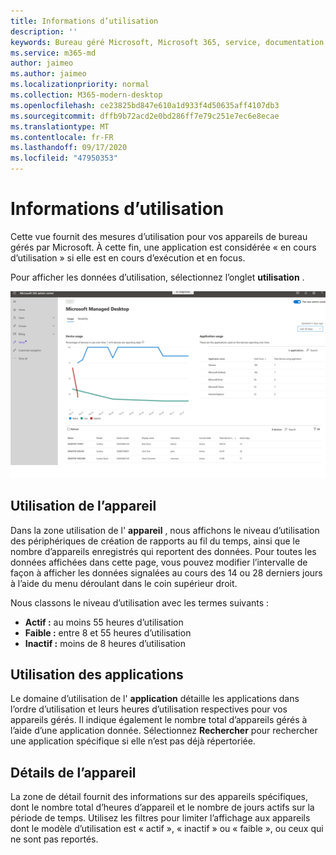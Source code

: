 ```yaml
---
title: Informations d’utilisation
description: ''
keywords: Bureau géré Microsoft, Microsoft 365, service, documentation
ms.service: m365-md
author: jaimeo
ms.author: jaimeo
ms.localizationpriority: normal
ms.collection: M365-modern-desktop
ms.openlocfilehash: ce23825bd847e610a1d933f4d50635aff4107db3
ms.sourcegitcommit: dffb9b72acd2e0bd286ff7e79c251e7ec6e8ecae
ms.translationtype: MT
ms.contentlocale: fr-FR
ms.lasthandoff: 09/17/2020
ms.locfileid: "47950353"
---
```

# <a name="usage-insights"></a>Informations d’utilisation
Cette vue fournit des mesures d’utilisation pour vos appareils de bureau gérés par Microsoft. À cette fin, une application est considérée « en cours d’utilisation » si elle est en cours d’exécution et en focus.

Pour afficher les données d’utilisation, sélectionnez l’onglet **utilisation** .

![Volet d’utilisation. Graphique d’utilisation de l’appareil (pourcentage d’utilisation par rapport au temps) en haut à gauche. Tableau utilisation des applications dans l’angle supérieur droit. Tableau de liste des périphériques en bas avec les colonnes nom de l’appareil, modèle, numéro de série, nom d’affichage, nom d’utilisateur, état actuel (actif, faible ou inactif), nombre total d’utilisation de l’appareil en heures et nombre de jours actifs.](../../media/insights_usage.png)

## <a name="device-usage"></a>Utilisation de l’appareil

Dans la zone utilisation de l' **appareil** , nous affichons le niveau d’utilisation des périphériques de création de rapports au fil du temps, ainsi que le nombre d’appareils enregistrés qui reportent des données. Pour toutes les données affichées dans cette page, vous pouvez modifier l’intervalle de façon à afficher les données signalées au cours des 14 ou 28 derniers jours à l’aide du menu déroulant dans le coin supérieur droit.

Nous classons le niveau d’utilisation avec les termes suivants :

- **Actif :** au moins 55 heures d’utilisation
- **Faible :** entre 8 et 55 heures d’utilisation
- **Inactif :** moins de 8 heures d’utilisation




## <a name="application-usage"></a>Utilisation des applications

Le domaine d’utilisation de l' **application** détaille les applications dans l’ordre d’utilisation et leurs heures d’utilisation respectives pour vos appareils gérés. Il indique également le nombre total d’appareils gérés à l’aide d’une application donnée. Sélectionnez **Rechercher** pour rechercher une application spécifique si elle n’est pas déjà répertoriée.


## <a name="device-details"></a>Détails de l’appareil
La zone de détail fournit des informations sur des appareils spécifiques, dont le nombre total d’heures d’appareil et le nombre de jours actifs sur la période de temps. Utilisez les filtres pour limiter l’affichage aux appareils dont le modèle d’utilisation est « actif », « inactif » ou « faible », ou ceux qui ne sont pas reportés. 
